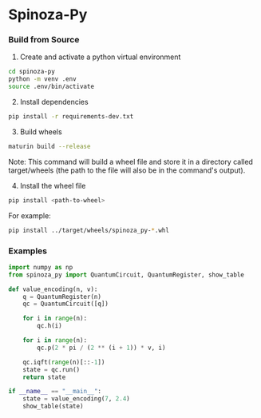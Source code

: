 # Spinoza-Py

### Build from Source

1. Create and activate a python virtual environment
```bash
cd spinoza-py
python -m venv .env
source .env/bin/activate
```

2. Install dependencies
```bash
pip install -r requirements-dev.txt
```

3. Build wheels
```bash
maturin build --release
```
Note: This command will build a wheel file and store it in a directory called
target/wheels (the path to the file will also be in the command's output).

4. Install the wheel file
```bash
pip install <path-to-wheel>
```

For example:
```bash
pip install ../target/wheels/spinoza_py-*.whl
```


### Examples

```python
import numpy as np
from spinoza_py import QuantumCircuit, QuantumRegister, show_table

def value_encoding(n, v):
    q = QuantumRegister(n)
    qc = QuantumCircuit([q])

    for i in range(n):
        qc.h(i)

    for i in range(n):
        qc.p(2 * pi / (2 ** (i + 1)) * v, i)

    qc.iqft(range(n)[::-1])
    state = qc.run()
    return state

if __name__ == "__main__":
    state = value_encoding(7, 2.4)
    show_table(state)
```
